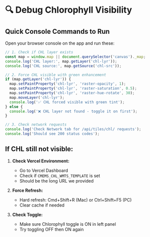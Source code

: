 # 🔍 Debug Chlorophyll Visibility

## Quick Console Commands to Run

Open your browser console on the app and run these:

```javascript
// 1. Check if CHL layer exists
const map = window.map || document.querySelector('canvas')._map;
console.log('CHL layer:', map.getLayer('chl-lyr'));
console.log('CHL source:', map.getSource('chl-src'));

// 2. Force CHL visible with green enhancement
if (map.getLayer('chl-lyr')) {
  map.setPaintProperty('chl-lyr', 'raster-opacity', 1);
  map.setPaintProperty('chl-lyr', 'raster-saturation', 0.5);
  map.setPaintProperty('chl-lyr', 'raster-hue-rotate', 30);
  map.moveLayer('chl-lyr');
  console.log('✅ CHL forced visible with green tint');
} else {
  console.log('❌ CHL layer not found - toggle it on first');
}

// 3. Check network requests
console.log('Check Network tab for /api/tiles/chl/ requests');
console.log('Should see 200 status codes');
```

## If CHL still not visible:

1. **Check Vercel Environment:**
   - Go to Vercel Dashboard
   - Check if `CMEMS_CHL_WMTS_TEMPLATE` is set
   - Should be the long URL we provided

2. **Force Refresh:**
   - Hard refresh: Cmd+Shift+R (Mac) or Ctrl+Shift+F5 (PC)
   - Clear cache if needed

3. **Check Toggle:**
   - Make sure Chlorophyll toggle is ON in left panel
   - Try toggling OFF then ON again

